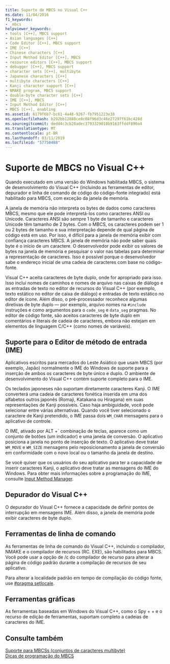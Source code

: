 ```yaml
---
title: Suporte de MBCS no Visual C++
ms.date: 11/04/2016
f1_keywords:
- _mbcs
helpviewer_keywords:
- tools [C++], MBCS support
- Asian languages [C++]
- Code Editor [C++], MBCS support
- IME [C++]
- Chinese characters [C++]
- Input Method Editor [C++], MBCS
- resource editors [C++], MBCS support
- debugger [C++], MBCS support
- character sets [C++], multibyte
- Japanese characters [C++]
- multibyte characters [C++]
- Kanji character support [C++]
- NMAKE program, MBCS support
- double-byte character sets [C++]
- IME [C++], MBCS
- Input Method Editor [C++]
- MBCS [C++], enabling
ms.assetid: 6179f6b7-bc61-4a48-9267-fb7951223e38
ms.openlocfilehash: b292bb12888ce0c08f96d3c46e27297f61bc428d
ms.sourcegitcommit: dedd4c3cb28adec3793329018b9163ffddf890a4
ms.translationtype: MT
ms.contentlocale: pt-BR
ms.lasthandoff: 03/11/2019
ms.locfileid: "57750488"
---
```

# <a name="mbcs-support-in-visual-c"></a>Suporte de MBCS no Visual C++

Quando executado em uma versão do Windows habilitada MBCS, o sistema de desenvolvimento do Visual C++ (incluindo as ferramentas de editor, depurador e linha de comando de código do código-fonte integrado) está habilitado para MBCS, com exceção da janela de memória.

A janela de memória não interpreta os bytes de dados como caracteres MBCS, mesmo que ele pode interpretá-los como caracteres ANSI ou Unicode. Caracteres ANSI são sempre 1 byte de tamanho e caracteres Unicode têm tamanho de 2 bytes. Com o MBCS, os caracteres podem ser 1 ou 2 bytes de tamanho e sua interpretação depende de qual página de código está em uso. Por isso, é difícil para a janela de memória exibir com confiança caracteres MBCS. A janela de memória não pode saber quais byte é o início de um caractere. O desenvolvedor pode exibir os valores de bytes na janela de memória e pesquisar o valor nas tabelas para determinar a representação de caracteres. Isso é possível porque o desenvolvedor sabe o endereço inicial de uma cadeia de caracteres com base no código-fonte.

Visual C++ aceita caracteres de byte duplo, onde for apropriado para isso. Isso inclui nomes de caminhos e nomes de arquivo nas caixas de diálogo e as entradas de texto no editor de recursos do Visual C++ (por exemplo, texto estático no editor de caixa de diálogo) e entradas de texto estático no editor de ícone. Além disso, o pré-processador reconhece algumas diretivas de byte duplo — por exemplo, arquivo nomes na `#include` instruções e como argumentos para o `code_seg` e `data_seg` pragmas. No editor de código fonte, são aceitos caracteres de byte duplo em comentários e literais de cadeia de caracteres, embora não estejam em elementos de linguagem C/C++ (como nomes de variáveis).

##  <a name="_core_support_for_the_input_method_editor_.28.ime.29"></a> Suporte para o Editor de método de entrada (IME)

Aplicativos escritos para mercados do Leste Asiático que usam MBCS (por exemplo, Japão) normalmente o IME do Windows de suporte para a inserção de ambos os caracteres de byte único e duplo. O ambiente de desenvolvimento do Visual C++ contém suporte completo para o IME.

Os teclados japoneses não suportam diretamente caracteres Kanji. O IME converterá uma cadeia de caracteres fonética inserida em uma dos alfabetos outros japonês (Romaji, Katakana ou Hiragana) em suas representações de Kanji possíveis. Caso haja ambiguidade, você pode selecionar entre várias alternativas. Quando você tiver selecionado o caractere de Kanji pretendido, o IME passa dois `WM_CHAR` mensagens para o aplicativo de controle.

O IME, ativado por ALT +\` combinação de teclas, aparece como um conjunto de botões (um indicador) e uma janela de conversão. O aplicativo posiciona a janela no ponto de inserção de texto. O aplicativo deve tratar `WM_MOVE` e `WM_SIZE` mensagens pelo reposicionamento a janela de conversão em conformidade com o novo local ou o tamanho da janela de destino.

Se você quiser que os usuários do seu aplicativo para ter a capacidade de inserir caracteres Kanji, o aplicativo deve tratar as mensagens do IME do Windows. Para obter mais informações sobre a programação do IME, consulte [Input Method Manager](/windows/desktop/intl/input-method-manager).

## <a name="visual-c-debugger"></a>Depurador do Visual C++

O depurador do Visual C++ fornece a capacidade de definir pontos de interrupção em mensagens IME. Além disso, a janela de memória pode exibir caracteres de byte duplo.

## <a name="command-line-tools"></a>Ferramentas de linha de comando

As ferramentas de linha de comando do Visual C++, incluindo o compilador, NMAKE e o compilador de recursos (RC. EXE), são habilitados para MBCS. Você pode usar a opção de /c do compilador de recurso para alterar a página de código padrão durante a compilação de recursos de seu aplicativo.

Para alterar a localidade padrão em tempo de compilação do código fonte, use [#pragma setlocale](../preprocessor/setlocale.md).

## <a name="graphical-tools"></a>Ferramentas gráficas

As ferramentas baseadas em Windows do Visual C++, como o Spy + + e o recurso de edição de ferramentas, suportam completo a cadeias de caracteres do IME.

## <a name="see-also"></a>Consulte também

[Suporte para MBCSs (conjuntos de caracteres multibyte)](../text/support-for-multibyte-character-sets-mbcss.md)<br/>
[Dicas de programação do MBCS](../text/mbcs-programming-tips.md)
